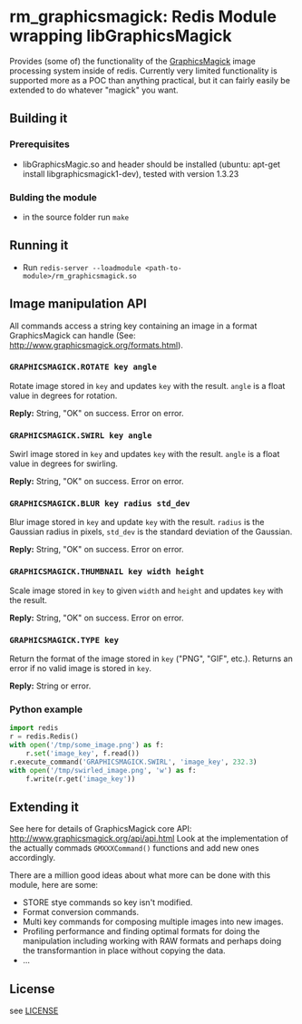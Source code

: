 # rm_graphicsmagick: Redis Module wrapping libGraphicsMagick

Provides (some of) the functionality of the [GraphicsMagick](http://www.graphicsmagick.org) image processing system inside of redis.
Currently very limited functionality is supported more as a POC than anything practical, but it can fairly easily be extended to do whatever "magick" you want.

## Building it

### Prerequisites

* libGraphicsMagic.so and header should be installed (ubuntu: apt-get install libgraphicsmagick1-dev), tested with version 1.3.23

### Bulding the module

* in the source folder run `make`

## Running it

* Run `redis-server --loadmodule <path-to-module>/rm_graphicsmagick.so`

## Image manipulation API

All commands access a string key containing an image in a format GraphicsMagick can handle (See: http://www.graphicsmagick.org/formats.html).

### `GRAPHICSMAGICK.ROTATE key angle`
Rotate image stored in `key` and updates `key` with the result. `angle` is a float value in degrees for rotation.

**Reply:** String, "OK" on success. Error on error.

### `GRAPHICSMAGICK.SWIRL key angle`

Swirl image stored in `key` and updates `key` with the result. `angle` is a float value in degrees for swirling.

**Reply:** String, "OK" on success. Error on error.

### `GRAPHICSMAGICK.BLUR key radius std_dev`

Blur image stored in `key` and update `key` with the result. `radius` is the Gaussian radius in pixels, `std_dev` is the standard deviation of the Gaussian.

**Reply:** String, "OK" on success. Error on error.

### `GRAPHICSMAGICK.THUMBNAIL key width height`

Scale image stored in `key` to given `width` and `height` and updates `key` with the result.

**Reply:** String, "OK" on success. Error on error.

### `GRAPHICSMAGICK.TYPE key`

 Return the format of the image stored in `key` ("PNG", "GIF", etc.). Returns an error if no valid image is stored in `key`.

**Reply:** String or error.

### Python example
```python
import redis
r = redis.Redis()
with open('/tmp/some_image.png') as f:
    r.set('image_key', f.read())
r.execute_command('GRAPHICSMAGICK.SWIRL', 'image_key', 232.3)
with open('/tmp/swirled_image.png', 'w') as f:
    f.write(r.get('image_key'))
```

## Extending it

See here for details of GraphicsMagick core API: http://www.graphicsmagick.org/api/api.html
Look at the implementation of the actually commads `GMXXXCommand()` functions and add new ones accordingly.

There are a million good ideas about what more can be done with this module, here are some:

* STORE stye commands so key isn't modified.
* Format conversion commands.
* Multi key commands for composing multiple images into new images.
* Profiling performance and finding optimal formats for doing the manipulation including working with RAW formats and perhaps doing the transformantion in place without copying the data.
* ...

## License

see [LICENSE](LICENSE)
